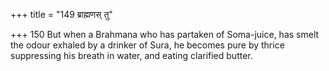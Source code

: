 +++
title = "149 ब्राह्मणस् तु"

+++
150	But when a Brahmana who has partaken of Soma-juice, has smelt the odour exhaled by a drinker of Sura, he becomes pure by thrice suppressing his breath in water, and eating clarified butter.